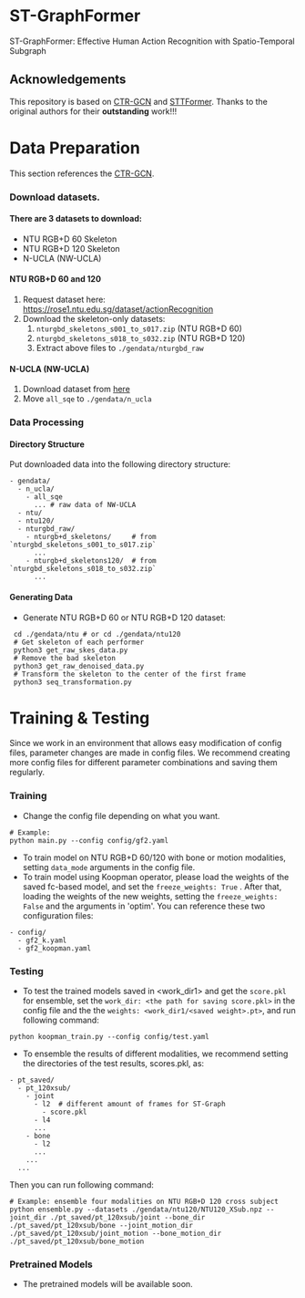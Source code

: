 # ST-GraphFormer
ST-GraphFormer: Effective Human Action Recognition with Spatio-Temporal Subgraph
## Acknowledgements
This repository is based on [CTR-GCN](https://github.com/Uason-Chen/CTR-GCN) and [STTFormer](https://github.com/heleiqiu/STTFormer). Thanks to the original authors for their **outstanding** work!!!

# Data Preparation
This section references the [CTR-GCN](https://github.com/Uason-Chen/CTR-GCN).

### Download datasets.

#### There are 3 datasets to download:

- NTU RGB+D 60 Skeleton
- NTU RGB+D 120 Skeleton
- N-UCLA (NW-UCLA)
#### NTU RGB+D 60 and 120
1. Request dataset here: https://rose1.ntu.edu.sg/dataset/actionRecognition
2. Download the skeleton-only datasets:
   1. `nturgbd_skeletons_s001_to_s017.zip` (NTU RGB+D 60)
   2. `nturgbd_skeletons_s018_to_s032.zip` (NTU RGB+D 120)
   3. Extract above files to `./gendata/nturgbd_raw`
#### N-UCLA (NW-UCLA)
1. Download dataset from [here](https://www.dropbox.com/s/10pcm4pksjy6mkq/all_sqe.zip?dl=0)
2. Move `all_sqe` to `./gendata/n_ucla`
### Data Processing

#### Directory Structure

Put downloaded data into the following directory structure:

```
- gendata/
  - n_ucla/
    - all_sqe
      ... # raw data of NW-UCLA
  - ntu/
  - ntu120/
  - nturgbd_raw/
    - nturgb+d_skeletons/     # from `nturgbd_skeletons_s001_to_s017.zip`
      ...
    - nturgb+d_skeletons120/  # from `nturgbd_skeletons_s018_to_s032.zip`
      ...
```
#### Generating Data

- Generate NTU RGB+D 60 or NTU RGB+D 120 dataset:

```
 cd ./gendata/ntu # or cd ./gendata/ntu120
 # Get skeleton of each performer
 python3 get_raw_skes_data.py
 # Remove the bad skeleton 
 python3 get_raw_denoised_data.py
 # Transform the skeleton to the center of the first frame
 python3 seq_transformation.py
```

# Training & Testing
Since we work in an environment that allows easy modification of config files, parameter changes are made in config files. We recommend creating more config files for different parameter combinations and saving them regularly.

### Training

- Change the config file depending on what you want.

```
# Example:
python main.py --config config/gf2.yaml
```

- To train model on NTU RGB+D 60/120 with bone or motion modalities, setting `data_mode` arguments in the config file.
- To train model using Koopman operator, please load the weights of the saved fc-based model, and set the `freeze_weights: True` . After that, loading the weights of the new weights, setting the `freeze_weights: False` and the arguments in 'optim'. You can reference these two configuration files:
```
- config/
  - gf2_k.yaml
  - gf2_koopman.yaml
```

### Testing

- To test the trained models saved in <work_dir1> and get the `score.pkl` for ensemble, set the `work_dir: <the path for saving score.pkl>` in the config file and the the `weights: <work_dir1/<saved weight>.pt>`, and run following command:
```
python koopman_train.py --config config/test.yaml
```
- To ensemble the results of different modalities, we recommend setting the directories of the test results, scores.pkl, as:
```
- pt_saved/
  - pt_120xsub/
    - joint
      - l2  # different amount of frames for ST-Graph
        - score.pkl
      - l4
      ...
    - bone
      - l2
      ...
    ...
  ...
```
Then you can run following command:
```
# Example: ensemble four modalities on NTU RGB+D 120 cross subject
python ensemble.py --datasets ./gendata/ntu120/NTU120_XSub.npz --joint_dir ./pt_saved/pt_120xsub/joint --bone_dir ./pt_saved/pt_120xsub/bone --joint_motion_dir ./pt_saved/pt_120xsub/joint_motion --bone_motion_dir ./pt_saved/pt_120xsub/bone_motion
```

### Pretrained Models

- The pretrained models will be available soon.
